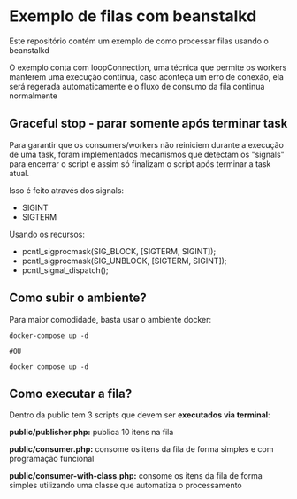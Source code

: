 # Exemplo de filas com beanstalkd

Este repositório contém um exemplo de como processar filas usando o beanstalkd

O exemplo conta com loopConnection, uma técnica que permite os workers manterem uma execução contínua, caso aconteça um erro de conexão, ela será regerada automaticamente e o fluxo de consumo da fila continua normalmente

## Graceful stop - parar somente após terminar task

Para garantir que os consumers/workers não reiniciem durante a execução de uma task, foram
implementados mecanismos que detectam os "signals" para encerrar o script e assim só finalizam
o script após terminar a task atual.

Isso é feito através dos signals: 
- SIGINT 
- SIGTERM

Usando os recursos:
- pcntl_sigprocmask(SIG_BLOCK, [SIGTERM, SIGINT]);
- pcntl_sigprocmask(SIG_UNBLOCK, [SIGTERM, SIGINT]);
- pcntl_signal_dispatch();


## Como subir o ambiente?

Para maior comodidade, basta usar o ambiente docker:

```shell
docker-compose up -d

#OU

docker compose up -d
```

## Como executar a fila?

Dentro da public tem 3 scripts que devem ser **executados via terminal**:

**public/publisher.php:** publica 10 itens na fila

**public/consumer.php:** consome os itens da fila de forma simples e com programação funcional

**public/consumer-with-class.php:** consome os itens da fila de forma simples utilizando uma classe que automatiza o processamento

